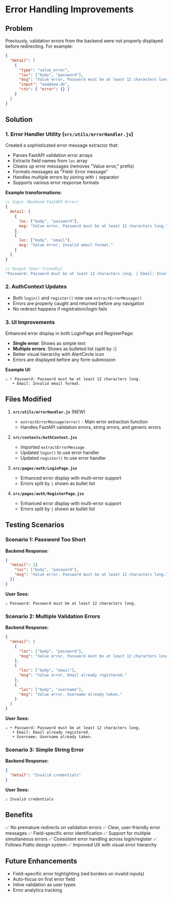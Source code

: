 # Error Handling Improvements

## Problem
Previously, validation errors from the backend were not properly displayed before redirecting. For example:

```json
{
  "detail": [
    {
      "type": "value_error",
      "loc": ["body", "password"],
      "msg": "Value error, Password must be at least 12 characters long.",
      "input": "aaa@aaa.de",
      "ctx": { "error": {} }
    }
  ]
}
```

## Solution

### 1. **Error Handler Utility** (`src/utils/errorHandler.js`)
Created a sophisticated error message extractor that:
- Parses FastAPI validation error arrays
- Extracts field names from `loc` array
- Cleans up error messages (removes "Value error," prefix)
- Formats messages as "Field: Error message"
- Handles multiple errors by joining with ` | ` separator
- Supports various error response formats

**Example transformations:**
```javascript
// Input (Backend FastAPI Error)
{
  detail: [
    {
      loc: ["body", "password"],
      msg: "Value error, Password must be at least 12 characters long."
    },
    {
      loc: ["body", "email"],
      msg: "Value error, Invalid email format."
    }
  ]
}

// Output (User-friendly)
"Password: Password must be at least 12 characters long. | Email: Invalid email format."
```

### 2. **AuthContext Updates**
- Both `login()` and `register()` now use `extractErrorMessage()`
- Errors are properly caught and returned before any navigation
- No redirect happens if registration/login fails

### 3. **UI Improvements**
Enhanced error display in both LoginPage and RegisterPage:
- **Single error**: Shows as simple text
- **Multiple errors**: Shows as bulleted list (split by ` | `)
- Better visual hierarchy with AlertCircle icon
- Errors are displayed before any form submission

**Example UI:**
```
⚠️ • Password: Password must be at least 12 characters long.
   • Email: Invalid email format.
```

## Files Modified

1. **`src/utils/errorHandler.js`** (NEW)
   - `extractErrorMessage(error)` - Main error extraction function
   - Handles FastAPI validation errors, string errors, and generic errors

2. **`src/contexts/AuthContext.jsx`**
   - Imported `extractErrorMessage`
   - Updated `login()` to use error handler
   - Updated `register()` to use error handler

3. **`src/pages/auth/LoginPage.jsx`**
   - Enhanced error display with multi-error support
   - Errors split by ` | ` shown as bullet list

4. **`src/pages/auth/RegisterPage.jsx`**
   - Enhanced error display with multi-error support
   - Errors split by ` | ` shown as bullet list

## Testing Scenarios

### Scenario 1: Password Too Short
**Backend Response:**
```json
{
  "detail": [{
    "loc": ["body", "password"],
    "msg": "Value error, Password must be at least 12 characters long."
  }]
}
```
**User Sees:**
```
⚠️ Password: Password must be at least 12 characters long.
```

### Scenario 2: Multiple Validation Errors
**Backend Response:**
```json
{
  "detail": [
    {
      "loc": ["body", "password"],
      "msg": "Value error, Password must be at least 12 characters long."
    },
    {
      "loc": ["body", "email"],
      "msg": "Value error, Email already registered."
    },
    {
      "loc": ["body", "username"],
      "msg": "Value error, Username already taken."
    }
  ]
}
```
**User Sees:**
```
⚠️ • Password: Password must be at least 12 characters long.
   • Email: Email already registered.
   • Username: Username already taken.
```

### Scenario 3: Simple String Error
**Backend Response:**
```json
{
  "detail": "Invalid credentials"
}
```
**User Sees:**
```
⚠️ Invalid credentials
```

## Benefits
✅ No premature redirects on validation errors
✅ Clear, user-friendly error messages
✅ Field-specific error identification
✅ Support for multiple simultaneous errors
✅ Consistent error handling across login/register
✅ Follows Piatto design system
✅ Improved UX with visual error hierarchy

## Future Enhancements
- Field-specific error highlighting (red borders on invalid inputs)
- Auto-focus on first error field
- Inline validation as user types
- Error analytics tracking
